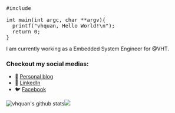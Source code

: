 <pre>
#include <stdio.h>

int main(int argc, char **argv){
  printf("vhquan, Hello World!\n");
  return 0;
}
</pre>
I am currently working as a Embedded System Engineer for @VHT.
### Checkout my social medias:
- 💬 [Personal blog](https://vhquan.github.io)
- 🔗 [LinkedIn](https://www.linkedin.com/in/vhquan/)
- 🐦 [Facebook](https://www.facebook.com/hongquan.029/)

![vhquan's github stats](https://github-readme-stats.vercel.app/api?username=vhquan&show_icons=true)![](https://media.giphy.com/media/4Zo41lhzKt6iZ8xff9/giphy.gif)
